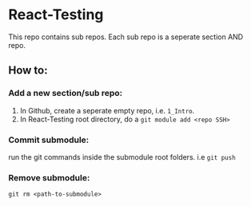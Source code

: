 # React-Testing

This repo contains sub repos. Each sub repo is a seperate section AND repo.

## How to:
### Add a new section/sub repo:
1. In Github, create a seperate empty repo, i.e. `1_Intro`.
2. In React-Testing root directory, do a `git module add <repo SSH>`

### Commit submodule:
run the git commands inside the submodule root folders. i.e `git push`

### Remove submodule:
`git rm <path-to-submodule>`